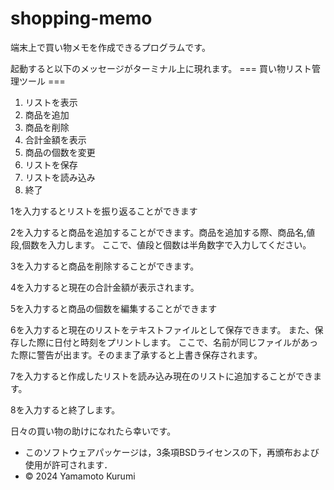 # shopping-memo
端末上で買い物メモを作成できるプログラムです。

起動すると以下のメッセージがターミナル上に現れます。
=== 買い物リスト管理ツール ===
1. リストを表示
2. 商品を追加
3. 商品を削除
4. 合計金額を表示
5. 商品の個数を変更
6. リストを保存
7. リストを読み込み
8. 終了

1を入力するとリストを振り返ることができます

2を入力すると商品を追加することができます。商品を追加する際、商品名,値段,個数を入力します。
ここで、値段と個数は半角数字で入力してください。

3を入力すると商品を削除することができます。

4を入力すると現在の合計金額が表示されます。

5を入力すると商品の個数を編集することができます

6を入力すると現在のリストをテキストファイルとして保存できます。
また、保存した際に日付と時刻をプリントします。
ここで、名前が同じファイルがあった際に警告が出ます。そのまま了承すると上書き保存されます。

7を入力すると作成したリストを読み込み現在のリストに追加することができます。

8を入力すると終了します。


日々の買い物の助けになれたら幸いです。

- このソフトウェアパッケージは，3条項BSDライセンスの下，再頒布および使用が許可されます．
- © 2024 Yamamoto Kurumi

